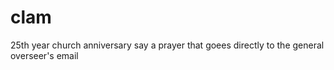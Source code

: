 # clam
25th year church anniversary
say a prayer that goees directly to the general overseer's email
